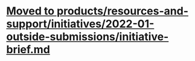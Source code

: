 # <a href="https://github.com/department-of-veterans-affairs/va.gov-team/blob/master/products/resources-and-support/initiatives/2022-01-outside-submissions/initiative-brief.md">Moved to products/resources-and-support/initiatives/2022-01-outside-submissions/initiative-brief.md</a>
